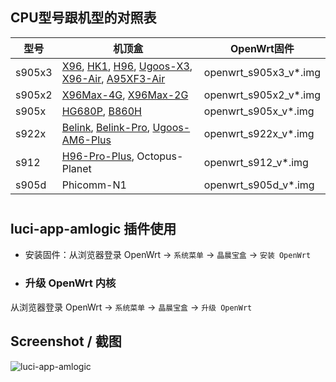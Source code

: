## CPU型号跟机型的对照表

| 型号  | 机顶盒 | OpenWrt固件 |
| ---- | ---- | ---- |
| s905x3 | [X96](https://tokopedia.link/uMaH09s41db), [HK1](https://tokopedia.link/xhWeQgTuwfb), [H96](https://tokopedia.link/KuWvwoYuwfb), [Ugoos-X3](https://tokopedia.link/duoIXZpdGgb), [X96-Air](https://tokopedia.link/5WHiETbdGgb), [A95XF3-Air](https://tokopedia.link/ByBL45jdGgb) | openwrt_s905x3_v*.img |
| s905x2 | [X96Max-4G](https://tokopedia.link/HcfLaRzjqeb), [X96Max-2G](https://tokopedia.link/ro207Hsjqeb) | openwrt_s905x2_v*.img |
| s905x | [HG680P](https://tokopedia.link/HbrIbqQcGgb), [B860H](https://tokopedia.link/hnXvHn5uwfb) | openwrt_s905x_v*.img |
| s922x | [Belink](https://tokopedia.link/RAgZmOM41db), [Belink-Pro](https://tokopedia.link/sfTHlfS41db), [Ugoos-AM6-Plus](https://tokopedia.link/pHGKXuV41db) | openwrt_s922x_v*.img |
| s912 | [H96-Pro-Plus](https://tokopedia.link/jb42fsBdGgb), Octopus-Planet | openwrt_s912_v*.img |
| s905d | Phicomm-N1 | openwrt_s905d_v*.img |

#

## luci-app-amlogic 插件使用

- 安装固件：从浏览器登录 OpenWrt  → `系统菜单` → `晶晨宝盒` → `安装 OpenWrt`

- ### 升级 OpenWrt 内核
从浏览器登录 OpenWrt  → `系统菜单` → `晶晨宝盒` → `升级 OpenWrt`


## Screenshot / 截图

![luci-app-amlogic](https://user-images.githubusercontent.com/68696949/121277810-f9ebd800-c903-11eb-9bf4-7c2b11f9a1d3.gif)
